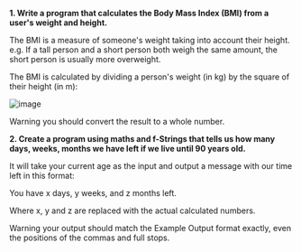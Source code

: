 
**1. Write a program that calculates the Body Mass Index (BMI) from a user's weight and height.**

The BMI is a measure of someone's weight taking into account their height. e.g. If a tall person and a short person both weigh the same amount, the short person is usually more overweight.

The BMI is calculated by dividing a person's weight (in kg) by the square of their height (in m):

![image](https://user-images.githubusercontent.com/117635899/214849610-06fa287d-2402-4752-a498-283d1a0da05d.png)

Warning you should convert the result to a whole number.

**2. Create a program using maths and f-Strings that tells us how many days, weeks, months we have left if we live until 90 years old.**

It will take your current age as the input and output a message with our time left in this format:

You have x days, y weeks, and z months left.

Where x, y and z are replaced with the actual calculated numbers.

Warning your output should match the Example Output format exactly, even the positions of the commas and full stops.
